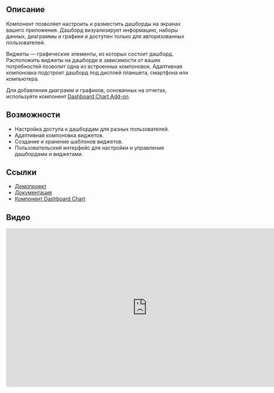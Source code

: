 ## Описание
Компонент позволяет настроить и разместить дашборды на экранах вашего приложения. Дашборд визуализирует информацию, наборы данных, диаграммы и графики и доступен только для авторизованных пользователей.

Виджеты — графические элементы, из которых состоит дашборд. Расположить виджеты на дашборде в зависимости от ваших потребностей позволит одна из встроенных компоновок. Адаптивная компоновка подстроит дашборд под дисплей планшета, смартфона или компьютера.

Для добавления диаграмм и графиков, основанных на отчетах, используйте компонент [Dashboard Chart Add-on](https://github.com/cuba-platform/dashboard-chart-addon).

## Возможности
* Настройка доступа к дашбордам для разных пользователей.
* Адаптивная компоновка виджетов.
* Создание и хранение шаблонов виджетов.
* Пользовательский интерфейс для настройки и управления дашбордами и виджетами.

## Ссылки
- [Демопроект](https://github.com/cuba-platform/dashboard-addon-demo)
- [Документация](https://github.com/cuba-platform/dashboard-addon/blob/master/README.md)
- [Компонент Dashboard Chart](https://github.com/cuba-platform/dashboard-chart-addon)

## Видео
<div class="video">
    <iframe width="770" height="433" src="https://www.youtube.com/embed/x_GvMw_mSMo" frameborder="0" allow="accelerometer; autoplay; encrypted-media; gyroscope; picture-in-picture" allowfullscreen></iframe>
</div>
